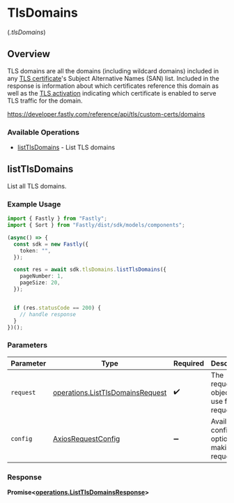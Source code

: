 # TlsDomains
(*.tlsDomains*)

## Overview

TLS domains are all the domains (including wildcard domains) included in any [TLS certificate](#tls_certificates)'s Subject Alternative Names (SAN) list. Included in the response is information about which certificates reference this domain as well as the [TLS activation](#tls_activations) indicating which certificate is enabled to serve TLS traffic for the domain.

<https://developer.fastly.com/reference/api/tls/custom-certs/domains>
### Available Operations

* [listTlsDomains](#listtlsdomains) - List TLS domains

## listTlsDomains

List all TLS domains.

### Example Usage

```typescript
import { Fastly } from "Fastly";
import { Sort } from "Fastly/dist/sdk/models/components";

(async() => {
  const sdk = new Fastly({
    token: "",
  });

  const res = await sdk.tlsDomains.listTlsDomains({
    pageNumber: 1,
    pageSize: 20,
  });


  if (res.statusCode == 200) {
    // handle response
  }
})();
```

### Parameters

| Parameter                                                                            | Type                                                                                 | Required                                                                             | Description                                                                          |
| ------------------------------------------------------------------------------------ | ------------------------------------------------------------------------------------ | ------------------------------------------------------------------------------------ | ------------------------------------------------------------------------------------ |
| `request`                                                                            | [operations.ListTlsDomainsRequest](../../models/operations/listtlsdomainsrequest.md) | :heavy_check_mark:                                                                   | The request object to use for the request.                                           |
| `config`                                                                             | [AxiosRequestConfig](https://axios-http.com/docs/req_config)                         | :heavy_minus_sign:                                                                   | Available config options for making requests.                                        |


### Response

**Promise<[operations.ListTlsDomainsResponse](../../models/operations/listtlsdomainsresponse.md)>**

